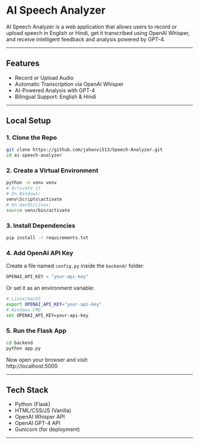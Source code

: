 # AI Speech Analyzer

AI Speech Analyzer is a web application that allows users to record or upload speech in English or Hindi, get it transcribed using OpenAI Whisper, and receive intelligent feedback and analysis powered by GPT-4.

---

## Features

- Record or Upload Audio  
- Automatic Transcription via OpenAI Whisper  
- AI-Powered Analysis with GPT-4  
- Bilingual Support: English & Hindi  

---

## Local Setup

### 1. Clone the Repo

```bash
git clone https://github.com/jahanvi513/Speech-Analyzer.git
cd ai-speech-analyzer
```

### 2. Create a Virtual Environment

```bash
python -m venv venv
# Activate it
# On Windows:
venv\Scripts\activate
# On macOS/Linux:
source venv/bin/activate
```

### 3. Install Dependencies

```bash
pip install -r requirements.txt
```

### 4. Add OpenAI API Key

Create a file named `config.py` inside the `backend/` folder:

```python
OPENAI_API_KEY = "your-api-key"
```

Or set it as an environment variable:

```bash
# Linux/macOS
export OPENAI_API_KEY="your-api-key"
# Windows CMD
set OPENAI_API_KEY=your-api-key
```

### 5. Run the Flask App

```bash
cd backend
python app.py
```

Now open your browser and visit:  
http://localhost:5000

---

## Tech Stack

- Python (Flask)
- HTML/CSS/JS (Vanilla)
- OpenAI Whisper API
- OpenAI GPT-4 API
- Gunicorn (for deployment)

---
